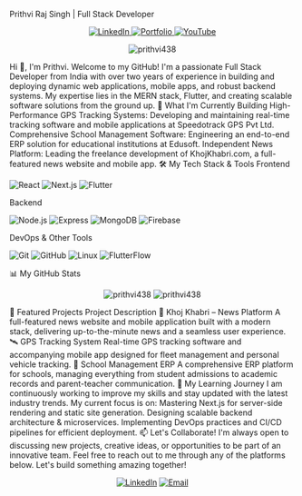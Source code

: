 Prithvi Raj Singh | Full Stack Developer
<p align="center">
<a href="https://www.linkedin.com/in/prithvirajsingh" target="_blank">
<img src="https://img.shields.io/badge/LinkedIn-0077B5?style=for-the-badge&logo=linkedin&logoColor=white" alt="LinkedIn"/>
</a>
<a href="https://prithviraj.tech" target="_blank">
<img src="https://img.shields.io/badge/Portfolio-WebApp-blue?style=for-the-badge&logo=google-chrome&logoColor=white" alt="Portfolio"/>
</a>
<a href="https://www.youtube.com/@KhojKhabriNews" target="_blank">
<img src="https://img.shields.io/badge/YouTube-FF0000?style=for-the-badge&logo=youtube&logoColor=white" alt="YouTube"/>
</a>
</p>
<p align="center">
<img src="https://komarev.com/ghpvc/?username=prithvi438&label=PROFILE%20VIEWS&color=blueviolet&style=flat-square" alt="prithvi438" />
</p>
Hi 👋, I'm Prithvi. Welcome to my GitHub!
I'm a passionate Full Stack Developer from India with over two years of experience in building and deploying dynamic web applications, mobile apps, and robust backend systems. My expertise lies in the MERN stack, Flutter, and creating scalable software solutions from the ground up.
🚀 What I'm Currently Building
High-Performance GPS Tracking Systems: Developing and maintaining real-time tracking software and mobile applications at Speedotrack GPS Pvt Ltd.
Comprehensive School Management Software: Engineering an end-to-end ERP solution for educational institutions at Edusoft.
Independent News Platform: Leading the freelance development of KhojKhabri.com, a full-featured news website and mobile app.
🛠️ My Tech Stack & Tools
Frontend
<p align="left">
<img src="https://img.shields.io/badge/React-61DAFB?style=for-the-badge&logo=react&logoColor=black" alt="React"/>
<img src="https://img.shields.io/badge/Next.js-000000?style=for-the-badge&logo=next.js&logoColor=white" alt="Next.js"/>
<img src="https://img.shields.io/badge/Flutter-02569B?style=for-the-badge&logo=flutter&logoColor=white" alt="Flutter"/>
</p>
Backend
<p align="left">
<img src="https://img.shields.io/badge/Node.js-339933?style=for-the-badge&logo=node.js&logoColor=white" alt="Node.js"/>
<img src="https://img.shields.io/badge/Express-000000?style=for-the-badge&logo=express&logoColor=white" alt="Express"/>
<img src="https://img.shields.io/badge/MongoDB-47A248?style=for-the-badge&logo=mongodb&logoColor=white" alt="MongoDB"/>
<img src="https://img.shields.io/badge/Firebase-FFCA28?style=for-the-badge&logo=firebase&logoColor=black" alt="Firebase"/>
</p>
DevOps & Other Tools
<p align="left">
<img src="https://img.shields.io/badge/Git-F05032?style=for-the-badge&logo=git&logoColor=white" alt="Git"/>
<img src="https://img.shields.io/badge/GitHub-181717?style=for-the-badge&logo=github&logoColor=white" alt="GitHub"/>
<img src="https://img.shields.io/badge/Linux-FCC624?style=for-the-badge&logo=linux&logoColor=black" alt="Linux"/>
<img src="https://img.shields.io/badge/FlutterFlow-4940E0?style=for-the-badge&logo=flutterflow&logoColor=white" alt="FlutterFlow"/>
</p>
📊 My GitHub Stats
<p align="center">
<img src="https://github-readme-stats.vercel.app/api?username=prithvi438&show_icons=true&locale=en&theme=github_dark&hide_border=true&card_width=495" alt="prithvi438" />
<img src="https://github-readme-streak-stats.herokuapp.com/?user=prithvi438&theme=github-dark-blue&hide_border=true" alt="prithvi438" />
</p>
📌 Featured Projects
Project	Description
🚀 Khoj Khabri – News Platform	A full-featured news website and mobile application built with a modern stack, delivering up-to-the-minute news and a seamless user experience.
🛰️ GPS Tracking System	Real-time GPS tracking software and accompanying mobile app designed for fleet management and personal vehicle tracking.
🏫 School Management ERP	A comprehensive ERP platform for schools, managing everything from student admissions to academic records and parent-teacher communication.
🌱 My Learning Journey
I am continuously working to improve my skills and stay updated with the latest industry trends. My current focus is on:
Mastering Next.js for server-side rendering and static site generation.
Designing scalable backend architecture & microservices.
Implementing DevOps practices and CI/CD pipelines for efficient deployment.
📫 Let's Collaborate!
I'm always open to discussing new projects, creative ideas, or opportunities to be part of an innovative team. Feel free to reach out to me through any of the platforms below. Let's build something amazing together!
<p align="center">
<a href="https://www.linkedin.com/in/prithvirajsingh" target="_blank"><img src="https://img.shields.io/badge/LinkedIn-0077B5?style=for-the-badge&logo=linkedin&logoColor=white" alt="LinkedIn"/></a>
<a href="mailto:contact@prithviraj.tech"><img src="https://img.shields.io/badge/Email-D14836?style=for-the-badge&logo=gmail&logoColor=white" alt="Email"/></a>
</p>
